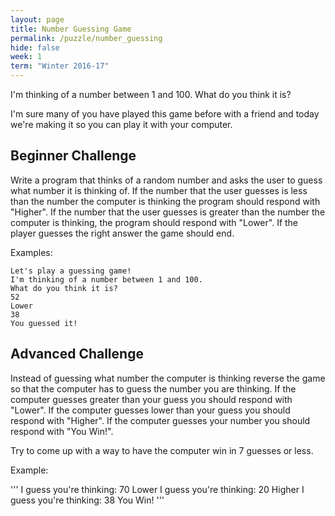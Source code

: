 ```yaml
---
layout: page
title: Number Guessing Game
permalink: /puzzle/number_guessing
hide: false
week: 1
term: "Winter 2016-17"
---
```


I'm thinking of a number between 1 and 100. What do you think it is?

I'm sure many of you have played this game before with a friend and today
we're making it so you can play it with your computer.

## Beginner Challenge

Write a program that thinks of a random number and asks the user
to guess what number it is thinking of. If the number that the
user guesses is less than the number the computer is thinking
the program should respond with "Higher". If the number that
the user guesses is greater than the number the computer is
thinking, the program should respond with "Lower". If the player
guesses the right answer the game should end.



Examples:

```
Let's play a guessing game!
I'm thinking of a number between 1 and 100.
What do you think it is?
52
Lower
38
You guessed it!
```

## Advanced Challenge

Instead of guessing what number the computer is thinking reverse the game
so that the computer has to guess the number you are thinking. If the
computer guesses greater than your guess you should respond with "Lower".
If the computer guesses lower than your guess you should respond with "Higher".
If the computer guesses your number you should respond with "You Win!".

Try to come up with a way to have the computer win in 7 guesses or less.

Example:

'''
I guess you're thinking: 70
Lower
I guess you're thinking: 20
Higher
I guess you're thinking: 38
You Win!
'''
